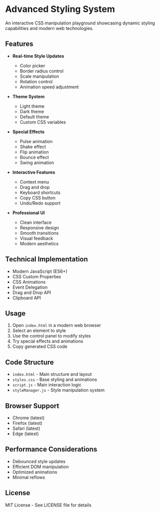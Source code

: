 # Advanced Styling System

An interactive CSS manipulation playground showcasing dynamic styling capabilities and modern web technologies.

## Features

- **Real-time Style Updates**
  - Color picker
  - Border radius control
  - Scale manipulation
  - Rotation control
  - Animation speed adjustment

- **Theme System**
  - Light theme
  - Dark theme
  - Default theme
  - Custom CSS variables

- **Special Effects**
  - Pulse animation
  - Shake effect
  - Flip animation
  - Bounce effect
  - Swing animation

- **Interactive Features**
  - Context menu
  - Drag and drop
  - Keyboard shortcuts
  - Copy CSS button
  - Undo/Redo support

- **Professional UI**
  - Clean interface
  - Responsive design
  - Smooth transitions
  - Visual feedback
  - Modern aesthetics

## Technical Implementation

- Modern JavaScript (ES6+)
- CSS Custom Properties
- CSS Animations
- Event Delegation
- Drag and Drop API
- Clipboard API

## Usage

1. Open `index.html` in a modern web browser
2. Select an element to style
3. Use the control panel to modify styles
4. Try special effects and animations
5. Copy generated CSS code

## Code Structure

- `index.html` - Main structure and layout
- `styles.css` - Base styling and animations
- `script.js` - Main interaction logic
- `styleManager.js` - Style manipulation system

## Browser Support

- Chrome (latest)
- Firefox (latest)
- Safari (latest)
- Edge (latest)

## Performance Considerations

- Debounced style updates
- Efficient DOM manipulation
- Optimized animations
- Minimal reflows

## License

MIT License - See LICENSE file for details
